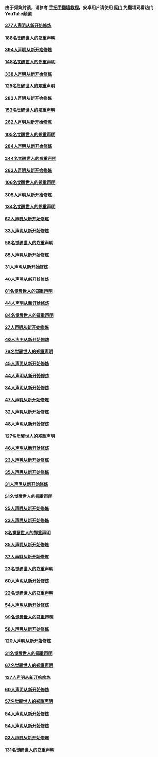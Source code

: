 #### 由于频繁封锁，请参考 [手把手翻墙教程](https://github.com/gfw-breaker/guides/wiki/)，安卓用户请使用 [网门](https://github.com/gfw-breaker/nogfw/blob/master/dl.md?t=05140600) 免翻墙观看热门YouTube频道 

#### [377人声明从新开始修炼](../pages/91/424867.md?t=05140600) 

#### [188名觉醒世人的郑重声明](../pages/91/424866.md?t=05140600) 

#### [394人声明从新开始修炼](../pages/91/423914.md?t=05140600) 

#### [148名觉醒世人的郑重声明](../pages/91/423913.md?t=05140600) 

#### [338人声明从新开始修炼](../pages/91/423540.md?t=05140600) 

#### [125名觉醒世人的郑重声明](../pages/91/423539.md?t=05140600) 

#### [283人声明从新开始修炼](../pages/91/423296.md?t=05140600) 

#### [153名觉醒世人的郑重声明](../pages/91/423295.md?t=05140600) 

#### [262人声明从新开始修炼](../pages/91/423004.md?t=05140600) 

#### [105名觉醒世人的郑重声明](../pages/91/423003.md?t=05140600) 

#### [284人声明从新开始修炼](../pages/91/422707.md?t=05140600) 

#### [244名觉醒世人的郑重声明](../pages/91/422706.md?t=05140600) 

#### [263人声明从新开始修炼](../pages/91/422553.md?t=05140600) 

#### [106名觉醒世人的郑重声明](../pages/91/422552.md?t=05140600) 

#### [305人声明从新开始修炼](../pages/91/422153.md?t=05140600) 

#### [134名觉醒世人的郑重声明](../pages/91/422152.md?t=05140600) 

#### [52人声明从新开始修炼](../pages/91/421846.md?t=05140600) 

#### [33人声明从新开始修炼](../pages/91/421804.md?t=05140600) 

#### [58名觉醒世人的郑重声明](../pages/91/421845.md?t=05140600) 

#### [85人声明从新开始修炼](../pages/91/421769.md?t=05140600) 

#### [31人声明从新开始修炼](../pages/91/421763.md?t=05140600) 

#### [48人声明从新开始修炼](../pages/91/421605.md?t=05140600) 

#### [81名觉醒世人的郑重声明](../pages/91/421656.md?t=05140600) 

#### [44人声明从新开始修炼](../pages/91/421544.md?t=05140600) 

#### [84名觉醒世人的郑重声明](../pages/91/421543.md?t=05140600) 

#### [27人声明从新开始修炼](../pages/91/421465.md?t=05140600) 

#### [46人声明从新开始修炼](../pages/91/421454.md?t=05140600) 

#### [76名觉醒世人的郑重声明](../pages/91/421453.md?t=05140600) 

#### [45人声明从新开始修炼](../pages/91/421452.md?t=05140600) 

#### [44人声明从新开始修炼](../pages/91/421422.md?t=05140600) 

#### [34人声明从新开始修炼](../pages/91/421322.md?t=05140600) 

#### [47人声明从新开始修炼](../pages/91/421264.md?t=05140600) 

#### [32人声明从新开始修炼](../pages/91/421225.md?t=05140600) 

#### [48人声明从新开始修炼](../pages/91/421202.md?t=05140600) 

#### [127名觉醒世人的郑重声明](../pages/91/421224.md?t=05140600) 

#### [46人声明从新开始修炼](../pages/91/421203.md?t=05140600) 

#### [23人声明从新开始修炼](../pages/91/421138.md?t=05140600) 

#### [35人声明从新开始修炼](../pages/91/421122.md?t=05140600) 

#### [31人声明从新开始修炼](../pages/91/421081.md?t=05140600) 

#### [51名觉醒世人的郑重声明](../pages/91/421080.md?t=05140600) 

#### [25人声明从新开始修炼](../pages/91/421020.md?t=05140600) 

#### [23人声明从新开始修炼](../pages/91/420884.md?t=05140600) 

#### [8名觉醒世人的郑重声明](../pages/91/420883.md?t=05140600) 

#### [35人声明从新开始修炼](../pages/91/420809.md?t=05140600) 

#### [37人声明从新开始修炼](../pages/91/420766.md?t=05140600) 

#### [23名觉醒世人的郑重声明](../pages/91/420765.md?t=05140600) 

#### [60人声明从新开始修炼](../pages/91/420727.md?t=05140600) 

#### [22名觉醒世人的郑重声明](../pages/91/420726.md?t=05140600) 

#### [54人声明从新开始修炼](../pages/91/420529.md?t=05140600) 

#### [99名觉醒世人的郑重声明](../pages/91/420528.md?t=05140600) 

#### [58人声明从新开始修炼](../pages/91/420198.md?t=05140600) 

#### [120人声明从新开始修炼](../pages/91/420141.md?t=05140600) 

#### [31名觉醒世人的郑重声明](../pages/91/420197.md?t=05140600) 

#### [67名觉醒世人的郑重声明](../pages/91/420140.md?t=05140600) 

#### [127人声明从新开始修炼](../pages/91/420082.md?t=05140600) 

#### [60人声明从新开始修炼](../pages/91/420081.md?t=05140600) 

#### [57名觉醒世人的郑重声明](../pages/91/420080.md?t=05140600) 

#### [54人声明从新开始修炼](../pages/91/419533.md?t=05140600) 

#### [54人声明从新开始修炼](../pages/91/419532.md?t=05140600) 

#### [52人声明从新开始修炼](../pages/91/419531.md?t=05140600) 

#### [131名觉醒世人的郑重声明](../pages/91/419530.md?t=05140600) 

